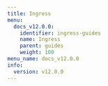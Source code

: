 ```yaml
---
title: Ingress
menu:
  docs_v12.0.0:
    identifier: ingress-guides
    name: Ingress
    parent: guides
    weight: 100
menu_name: docs_v12.0.0
info:
  version: v12.0.0
---
```


